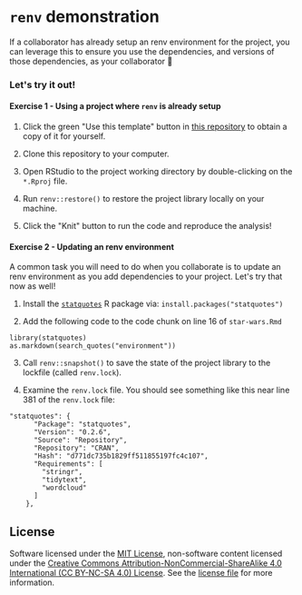 # `renv` demonstration

If a collaborator has already setup an renv environment for the project, 
you can leverage this to ensure you use the dependencies, 
and versions of those dependencies, as your collaborator 🙌

### Let's try it out!

#### Exercise 1 -  Using a project where `renv` is already setup

1. Click the green "Use this template" button 
in [this repository](https://github.com/ttimbers/renv-demo) 
to obtain a copy of it for yourself.

2. Clone this repository to your computer.

3. Open RStudio to the project working directory 
by double-clicking on the `*.Rproj` file.

4. Run `renv::restore()` to restore the project library locally on your machine.

5. Click the "Knit" button to run the code and reproduce the analysis!


#### Exercise 2 - Updating an renv environment

A common task you will need to do when you collaborate is to update an renv environment as you add dependencies to your project. Let's try that now as well!

1. Install the [`statquotes`](https://github.com/friendly/statquotes) R package via: `install.packages("statquotes")`

2. Add the following code to the code chunk on line 16 of `star-wars.Rmd`

```
library(statquotes)
as.markdown(search_quotes("environment"))
```

3. Call `renv::snapshot()` to save the state of the project library 
to the lockfile (called `renv.lock`).

4. Examine the `renv.lock` file. 
You should see something like this near line 381 of the `renv.lock` file:

```
"statquotes": {
      "Package": "statquotes",
      "Version": "0.2.6",
      "Source": "Repository",
      "Repository": "CRAN",
      "Hash": "d771dc735b1829ff511855197fc4c107",
      "Requirements": [
        "stringr",
        "tidytext",
        "wordcloud"
      ]
    },
```

## License

Software licensed under the [MIT License](https://spdx.org/licenses/MIT.html), 
non-software content licensed under the 
[Creative Commons Attribution-NonCommercial-ShareAlike 4.0 International (CC BY-NC-SA 4.0) License](https://creativecommons.org/licenses/by-nc-sa/4.0/). 
See the [license file](LICENSE.md) for more information.
